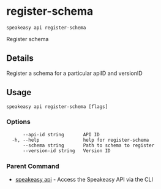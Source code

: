 # register-schema  
`speakeasy api register-schema`  


Register schema  

## Details

Register a schema for a particular apiID and versionID

## Usage

```
speakeasy api register-schema [flags]
```

### Options

```
      --api-id string       API ID
  -h, --help                help for register-schema
      --schema string       Path to schema to register
      --version-id string   Version ID
```

### Parent Command

* [speakeasy api](README.md)	 - Access the Speakeasy API via the CLI
